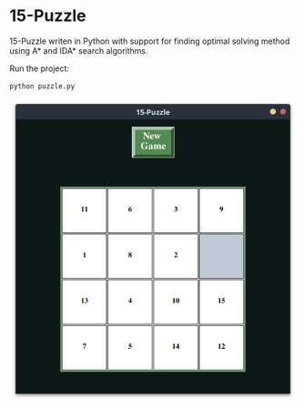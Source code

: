 # 15-Puzzle

15-Puzzle writen in Python with support for finding optimal solving method using A\* and IDA\* search algorithms.

Run the project:

```bash
python puzzle.py
```

![Screenshot](https://raw.githubusercontent.com/rQBx91/15-Puzzle/main/Screenshot.png)
